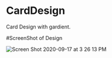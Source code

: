 # CardDesign

Card Design with gardient.


#ScreenShot of Design
                                                                      
 <img width alt="Screen Shot 2020-09-17 at 3 26 13 PM" src="https://github.com/Sweetyrawat-star/CardDesign/assets/57385799/1d6e6517-9e68-4695-9367-24eb8753317a.png">


